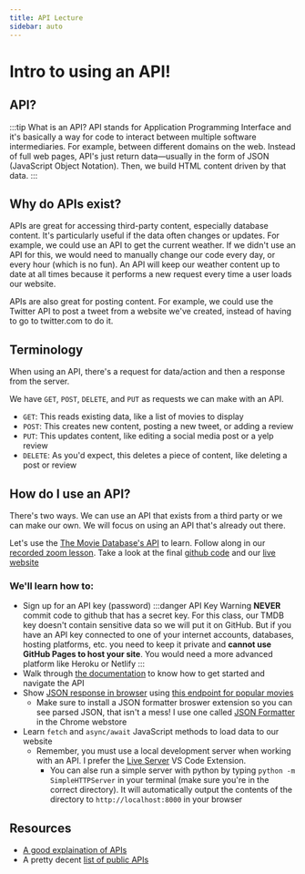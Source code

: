 ```yaml
---
title: API Lecture
sidebar: auto
---
```


# Intro to using an API!

## API?

:::tip What is an API?
API stands for Application Programming Interface and it's basically a way for code to interact between multiple software intermediaries. For example, between different domains on the web. Instead of full web pages, API's just return data—usually in the form of JSON (JavaScript Object Notation). Then, we build HTML content driven by that data.
:::

## Why do APIs exist?

APIs are great for accessing third-party content, especially database content. It's particularly useful if the data often changes or updates. For example, we could use an API to get the current weather. If we didn't use an API for this, we would need to manually change our code every day, or every hour (which is no fun). An API will keep our weather content up to date at all times because it performs a new request every time a user loads our website.

APIs are also great for posting content. For example, we could use the Twitter API to post a tweet from a website we've created, instead of having to go to twitter.com to do it.

## Terminology

When using an API, there's a request for data/action and then a response from the server.

We have `GET`, `POST`, `DELETE`, and `PUT` as requests we can make with an API.

- `GET`: This reads existing data, like a list of movies to display
- `POST`: This creates new content, posting a new tweet, or adding a review
- `PUT`: This updates content, like editing a social media post or a yelp review
- `DELETE`: As you'd expect, this deletes a piece of content, like deleting a post or review

## How do I use an API?

There's two ways. We can use an API that exists from a third party or we can make our own. We will focus on using an API that's already out there.

Let's use the [The Movie Database's API](https://www.themoviedb.org/documentation/api) to learn. Follow along in our [recorded zoom lesson](https://newschool.zoom.us/rec/play/75Qld-v7rGg3H9yctASDVP8oW9S8L_is1ydM8vdbmR7hBXEGNFOiYLETZuDBe7eex8f7ZJZWn8yjRYRZ?startTime=1588363353000&_x_zm_rtaid=gmASYeq_TpeI_5vKhQZU-w.1588546080440.784337999a9389764f2bf943867db753&_x_zm_rhtaid=907). Take a look at the final [github code](https://github.com/AndrewLevinson/symmetrical-octo-potato/tree/master/lab/week-14/in-class-example) and our [live website](https://andrewlevinson.github.io/symmetrical-octo-potato/lab/week-14/in-class-example/)

### We'll learn how to:

- Sign up for an API key (password)
  :::danger API Key Warning
  <b>NEVER</b> commit code to github that has a secret key. For this class, our TMDB key doesn't contain sensitive data so we will put it on GitHub. But if you have an API key connected to one of your internet accounts, databases, hosting platforms, etc. you need to keep it private and <b>cannot use GitHub Pages to host your site</b>. You would need a more advanced platform like Heroku or Netlify
  :::
- Walk through [the documentation](https://developers.themoviedb.org/3) to know how to get started and navigate the API
- Show [JSON response in browser](https://api.themoviedb.org/3/movie/popular?api_key=94a83d421d79431debf81630227da2ff&language=en-US&page=1) using [this endpoint for popular movies](https://developers.themoviedb.org/3/movies/get-popular-movies)
  - Make sure to install a JSON formatter broswer extension so you can see parsed JSON, that isn't a mess! I use one called [JSON Formatter](https://chrome.google.com/webstore/detail/json-formatter/bcjindcccaagfpapjjmafapmmgkkhgoa) in the Chrome webstore
- Learn `fetch` and `async/await` JavaScript methods to load data to our website
  - Remember, you must use a local development server when working with an API. I prefer the [Live Server](https://marketplace.visualstudio.com/items?itemName=ritwickdey.LiveServer) VS Code Extension.
    - You can alse run a simple server with python by typing `python -m SimpleHTTPServer` in your terminal (make sure you're in the correct directory). It will automatically output the contents of the directory to `http://localhost:8000` in your browser

## Resources

- [A good explaination of APIs](https://www.freecodecamp.org/news/what-is-an-api-in-english-please-b880a3214a82/)
- A pretty decent [list of public APIs](https://github.com/public-apis/public-apis)
